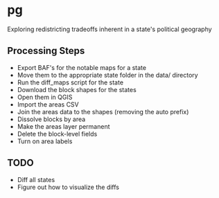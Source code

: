 # pg
Exploring redistricting tradeoffs inherent in a state's political geography

## Processing Steps

* Export BAF's for the notable maps for a state
* Move them to the appropriate state folder in the data/ directory
* Run the diff_maps script for the state
* Download the block shapes for the states
* Open them in QGIS
* Import the areas CSV
* Join the areas data to the shapes (removing the auto prefix)
* Dissolve blocks by area
* Make the areas layer permanent
* Delete the block-level fields
* Turn on area labels

## TODO

* Diff all states
* Figure out how to visualize the diffs